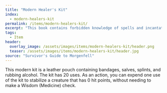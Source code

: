 ```yaml
---
title: "Modern Healer's Kit"
index:
  - modern-healers-kit
permalink: /items/modern-healers-kit/
excerpt: "This book contains forbidden knowledge of spells and incantations that mess with the subjects' minds."
tags:
  - Item
header:
  overlay_image: /assets/images/items/modern-healers-kit/header.png
  teaser: /assets/images/items/modern-healers-kit/header.jpg
source: "Survivor's Guide to Morgenfell"
---
```

This modern kit is a leather pouch containing bandages, salves, splints, and rubbing alcohol. The kit has 20 uses. As an action, you can expend one use of the kit to stabilize a creature that has 0 hit points, without needing to make a Wisdom (Medicine) check.